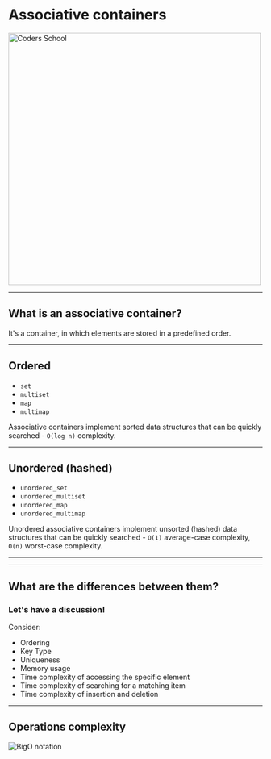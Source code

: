<!-- .slide: data-background="#111111" -->

# Associative containers

<a href="https://coders.school">
    <img width="500" src="../img/coders_school_logo.png" alt="Coders School" class="plain">
</a>

___

## What is an associative container?

It's a container, in which elements are stored in a predefined order.
<!-- .element: class="fragment fade-in" -->

___

## Ordered

* <!-- .element: class="fragment fade-in" --> <code>set</code>
* <!-- .element: class="fragment fade-in" --> <code>multiset</code>
* <!-- .element: class="fragment fade-in" --> <code>map</code>
* <!-- .element: class="fragment fade-in" --> <code>multimap</code>

Associative containers implement sorted data structures that can be quickly searched - `O(log n)` complexity.
<!-- .element: class="fragment fade-in" -->

___

## Unordered (hashed)

* <!-- .element: class="fragment fade-in" --> <code>unordered_set</code>
* <!-- .element: class="fragment fade-in" --> <code>unordered_multiset</code>
* <!-- .element: class="fragment fade-in" --> <code>unordered_map</code>
* <!-- .element: class="fragment fade-in" --> <code>unordered_multimap</code>

Unordered associative containers implement unsorted (hashed) data structures that can be quickly searched - `O(1)` average-case complexity, `O(n)` worst-case complexity.
<!-- .element: class="fragment fade-in" -->

___
<!-- .slide: data-background="../img/associative_containers.png" data-background-size="contain" -->

___

## What are the differences between them?

### Let's have a discussion!
<!-- .element: class="fragment fade-in" -->

Consider:
<!-- .element: class="fragment fade-in" -->

* <!-- .element: class="fragment fade-in-then-semi-out" --> Ordering
* <!-- .element: class="fragment fade-in-then-semi-out" --> Key Type
* <!-- .element: class="fragment fade-in-then-semi-out" --> Uniqueness
* <!-- .element: class="fragment fade-in-then-semi-out" --> Memory usage
* <!-- .element: class="fragment fade-in-then-semi-out" --> Time complexity of accessing the specific element
* <!-- .element: class="fragment fade-in-then-semi-out" --> Time complexity of searching for a matching item
* <!-- .element: class="fragment fade-in-then-semi-out" --> Time complexity of insertion and deletion

___

## Operations complexity

<img src="../img/bigO.png" alt="BigO notation" class="plain r-stretch">
